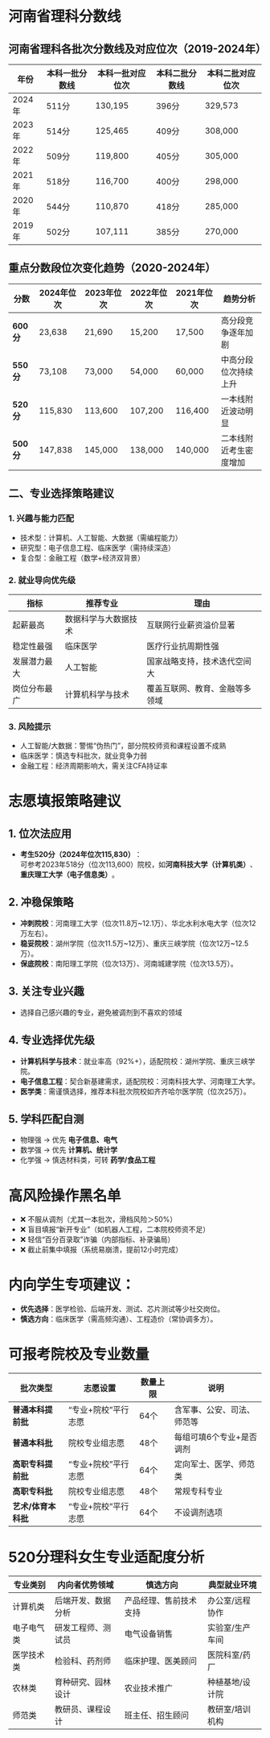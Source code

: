 # 河南省理科分数线
## 河南省理科各批次分数线及对应位次（2019-2024年）

| 年份    | 本科一批分数线 | 本科一批对应位次 | 本科二批分数线 | 本科二批对应位次 |
| ----- | ------- | -------- | ------- | -------- |
| 2024年 | 511分    | 130,195  | 396分    | 329,573  |
| 2023年 | 514分    | 125,465  | 409分    | 308,000  |
| 2022年 | 509分    | 119,800  | 405分    | 305,000  |
| 2021年 | 518分    | 116,700  | 400分    | 298,000  |
| 2020年 | 544分    | 110,870  | 418分    | 285,000  |
| 2019年 | 502分    | 107,111  | 385分    | 270,000  |

## 重点分数段位次变化趋势（2020-2024年）

| 分数           | 2024年位次 | 2023年位次 | 2022年位次 | 2021年位次 | 趋势分析        |
| ------------ | ------- | ------- | ------- | ------- | ----------- |
| ​**​600分​**​ | 23,638  | 21,690  | 15,200  | 17,500  | 高分段竞争逐年加剧   |
| ​**​550分​**​ | 73,108  | 73,000  | 54,000  | 60,000  | 中高分段位次持续上升  |
| ​**​520分​**​ | 115,830 | 113,600 | 107,200 | 116,400 | 一本线附近波动明显   |
| ​**​500分​**​ | 147,838 | 145,000 | 138,000 | 140,000 | 二本线附近考生密度增加 |

## 二、专业选择策略建议

### 1. 兴趣与能力匹配
- 技术型：计算机、人工智能、大数据（需编程能力）
- 研究型：电子信息工程、临床医学（需持续深造）
- 复合型：金融工程（数学+经济双背景）

### 2. 就业导向优先级

|指标|推荐专业|理由|
|---|---|---|
|起薪最高|数据科学与大数据技术|互联网行业薪资溢价显著|
|稳定性最强|临床医学|医疗行业抗周期性强|
|发展潜力最大|人工智能|国家战略支持，技术迭代空间大|
|岗位分布最广|计算机科学与技术|覆盖互联网、教育、金融等多领域|

### 3. 风险提示
- 人工智能/大数据：警惕“伪热门”，部分院校师资和课程设置不成熟
- 临床医学：慎选专科批次，就业竞争力弱
- 金融工程：经济周期影响大，需关注CFA持证率

# 志愿填报策略建议

## 1. ​**​位次法应用​**​

- ​**​考生520分（2024年位次115,830）​**​：  
    可参考2023年518分（位次113,600）院校，如​**​河南科技大学（计算机类）​**​、​**​重庆理工大学（电子信息类）​**​。

## 2. ​**​冲稳保策略​**​

- ​**​冲刺院校​**​：河南理工大学（位次11.8万~12.1万）、华北水利水电大学（位次12万左右）。
- ​**​稳妥院校​**​：湖州学院（位次11.5万~12万）、重庆三峡学院（位次12万~12.5万）。
- ​**​保底院校​**​：南阳理工学院（位次13万）、河南城建学院（位次13.5万）。

## 3. **关注专业兴趣**
- 选择自己感兴趣的专业，避免被调剂到不喜欢的领域

## 4. ​**​专业选择优先级​**​

- ​**​计算机科学与技术​**​：就业率高（92%+），适配院校：湖州学院、重庆三峡学院。
- ​**​电子信息工程​**​：契合新基建需求，适配院校：河南科技大学、河南理工大学。
- ​**​医学类​**​：需谨慎选择，推荐本科批次院校如齐齐哈尔医学院（位次25万）。

## 5. **学科匹配自测​**​

- 物理强 → 优先 ​**​电子信息、电气​**​
- 数学强 → 优先 ​**​计算机、统计学​**​
- 化学强 → 慎选材料类，可转 ​**​药学/食品工程​**


# **高风险操作黑名单​**​
- ❌ 不服从调剂（尤其一本批次，滑档风险＞50%）
- ❌ 盲目填报“新开专业”（如机器人工程，二本院校师资不足）
- ❌ 轻信“百分百录取”诈骗（内部指标、补录骗局）
- ❌ 截止前集中填报（系统易崩溃，提前12小时完成）

# **内向学生专项建议**：
- **优先选择**：医学检验、后端开发、测试、芯片测试等少社交岗位。    
- **慎选方向**：临床医学（需高频沟通）、工程造价（常协调多方）。

# 可报考院校及专业数量

| **批次类型**     | **志愿设置**    | **数量上限** | **说明**        |
| ------------ | ----------- | -------- | ------------- |
| **普通本科提前批**  | “专业+院校”平行志愿 | 64个      | 含军事、公安、司法、师范等 |
| **普通本科批**    | 院校专业组志愿     | 48个      | 每组可填6个专业+是否调剂 |
| **高职专科提前批**  | “专业+院校”平行志愿 | 64个      | 定向军士、医学、师范类   |
| **高职专科批**    | 院校专业组志愿     | 48个      | 常规专科专业        |
| **艺术/体育本科批** | “专业+院校”平行志愿 | 64个      | 不设调剂选项        |
# 520分理科女生专业适配度分析

| **专业类别** | **内向者优势领域** | **慎选方向**    | **典型就业环境** |
| -------- | ----------- | ----------- | ---------- |
| 计算机类     | 后端开发、数据分析   | 产品经理、售前技术支持 | 办公室/远程协作   |
| 电子电气类    | 研发工程师、测试员   | 电气设备销售      | 实验室/生产车间   |
| 医学技术类    | 检验科、药剂师     | 临床护理、医美顾问   | 医院科室/药厂    |
| 农林类      | 育种研究、园林设计   | 农业技术推广      | 种植基地/设计院   |
| 师范类      | 教研员、课程设计    | 班主任、招生顾问    | 教研室/培训机构   |
